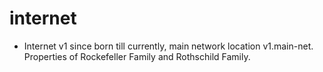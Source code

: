 # internet
- Internet v1 since born till currently, main network location v1.main-net. Properties of Rockefeller Family and Rothschild Family.
